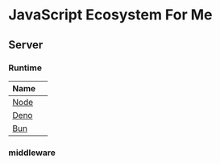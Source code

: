 # JavaScript Ecosystem For Me
## Server
### Runtime
| Name  |  |
| ------------- | ------------- |
| [Node](https://nodejs.org/en)  |   |
| [Deno](https://deno.com/)  |   |
| [Bun](https://bun.sh/)  |  |

### middleware


